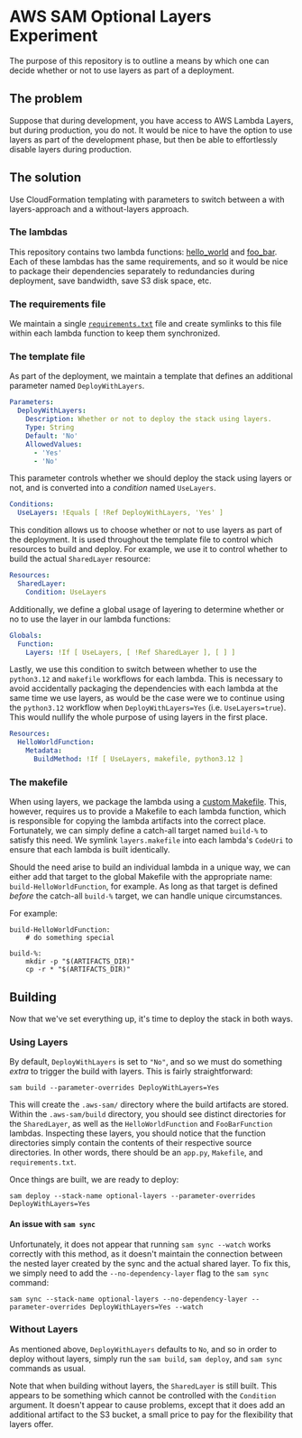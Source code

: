 # AWS SAM Optional Layers Experiment

The purpose of this repository is to outline a means by which one can decide whether or not to use
layers as part of a deployment.

## The problem

Suppose that during development, you have access to AWS Lambda Layers, but during production, you do
not. It would be nice to have the option to use layers as part of the development phase, but then be
able to effortlessly disable layers during production.

## The solution

Use CloudFormation templating with parameters to switch between a with layers-approach and a
without-layers approach.

### The lambdas

This repository contains two lambda functions: [hello_world](hello_world/app.py) and
[foo_bar](foo_bar/app.py). Each of these lambdas has the same requirements, and so it would be nice
to package their dependencies separately to redundancies during deployment, save bandwidth, save S3
disk space, etc.

### The requirements file

We maintain a single [`requirements.txt`](deps/requirements.txt) file and create symlinks to this
file within each lambda function to keep them synchronized.

### The template file

As part of the deployment, we maintain a template that defines an additional parameter named
`DeployWithLayers`.

```yaml
Parameters:
  DeployWithLayers:
    Description: Whether or not to deploy the stack using layers.
    Type: String
    Default: 'No'
    AllowedValues:
      - 'Yes'
      - 'No'
```

This parameter controls whether we should deploy the stack using layers or not, and is converted
into a *condition* named `UseLayers`.

```yaml
Conditions:
  UseLayers: !Equals [ !Ref DeployWithLayers, 'Yes' ]
```

This condition allows us to choose whether or not to use layers as part of the deployment. It is
used throughout the template file to control which resources to build and deploy. For example,
we use it to control whether to build the actual `SharedLayer` resource:

```yaml
Resources:
  SharedLayer:
    Condition: UseLayers
```

Additionally, we define a global usage of layering to determine whether or no to use the layer in
our lambda functions:

```yaml
Globals:
  Function:
    Layers: !If [ UseLayers, [ !Ref SharedLayer ], [ ] ]
```

Lastly, we use this condition to switch between whether to use the `python3.12` and `makefile`
workflows for each lambda. This is necessary to avoid accidentally packaging the dependencies with
each lambda at the same time we use layers, as would be the case were we to continue using the
`python3.12` workflow when `DeployWithLayers=Yes` (i.e. `UseLayers=true`). This would nullify the
whole purpose of using layers in the first place.

```yaml
Resources:
  HelloWorldFunction:
    Metadata:
      BuildMethod: !If [ UseLayers, makefile, python3.12 ]
```

### The makefile

When using layers, we package the lambda using a [custom Makefile](layers.makefile). This, however,
requires us to provide a Makefile to each lambda function, which is responsible for copying the
lambda artifacts into the correct place. Fortunately, we can simply define a catch-all target named
`build-%` to satisfy this need. We symlink `layers.makefile` into each lambda's `CodeUri` to ensure
that each lambda is built identically.

Should the need arise to build an individual lambda in a unique way, we can either add that target
to the global Makefile with the appropriate name: `build-HelloWorldFunction`, for example. As long
as that target is defined *before* the catch-all `build-%` target, we can handle unique
circumstances.

For example:

```make
build-HelloWorldFunction:
	# do something special

build-%:
	mkdir -p "$(ARTIFACTS_DIR)"
	cp -r * "$(ARTIFACTS_DIR)"
```

## Building

Now that we've set everything up, it's time to deploy the stack in both ways.

### Using Layers

By default, `DeployWithLayers` is set to `"No"`, and so we must do something *extra* to trigger the
build with layers. This is fairly straightforward:

    sam build --parameter-overrides DeployWithLayers=Yes

This will create the `.aws-sam/` directory where the build artifacts are stored. Within the
`.aws-sam/build` directory, you should see distinct directories for the `SharedLayer`, as well as
the `HelloWorldFunction` and `FooBarFunction` lambdas. Inspecting these layers, you should notice
that the function directories simply contain the contents of their respective source directories.
In other words, there should be an `app.py`, `Makefile`, and `requirements.txt`.

Once things are built, we are ready to deploy:

    sam deploy --stack-name optional-layers --parameter-overrides DeployWithLayers=Yes

#### An issue with `sam sync`

Unfortunately, it does not appear that running `sam sync --watch` works correctly with this method,
as it doesn't maintain the connection between the nested layer created by the sync and the actual
shared layer. To fix this, we simply need to add the `--no-dependency-layer` flag to the `sam sync`
command:

    sam sync --stack-name optional-layers --no-dependency-layer --parameter-overrides DeployWithLayers=Yes --watch

### Without Layers

As mentioned above, `DeployWithLayers` defaults to `No`, and so in order to deploy without layers,
simply run the `sam build`, `sam deploy`, and `sam sync` commands as usual.

Note that when building without layers, the `SharedLayer` is still built. This appears to be
something which cannot be controlled with the `Condition` argument. It doesn't appear to cause
problems, except that it does add an additional artifact to the S3 bucket, a small price to pay for
the flexibility that layers offer.
